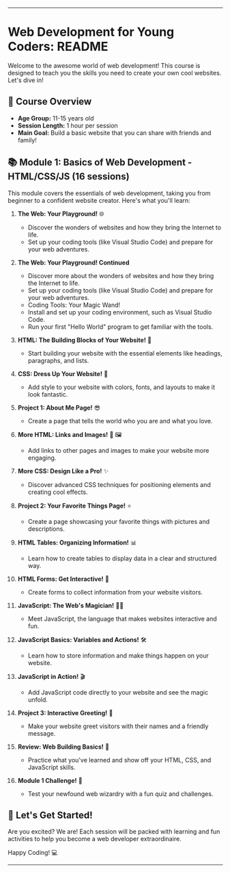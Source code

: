
---

# Web Development for Young Coders: README

Welcome to the awesome world of web development! This course is designed to teach you the skills you need to create your own cool websites. Let's dive in!

## 🎯 Course Overview

* **Age Group:** 11-15 years old
* **Session Length:** 1 hour per session
* **Main Goal:** Build a basic website that you can share with friends and family!

## 📚 Module 1: Basics of Web Development - HTML/CSS/JS (16 sessions)

This module covers the essentials of web development, taking you from beginner to a confident website creator. Here's what you'll learn:

1. **The Web: Your Playground!** 🌐
    * Discover the wonders of websites and how they bring the Internet to life.
    * Set up your coding tools (like Visual Studio Code) and prepare for your web adventures.

2. **The Web: Your Playground! Continued**
    * Discover more about the wonders of websites and how they bring the Internet to life.
    * Set up your coding tools (like Visual Studio Code) and prepare for your web adventures.
    * Coding Tools: Your Magic Wand!
    * Install and set up your coding environment, such as Visual Studio Code.
    * Run your first "Hello World" program to get familiar with the tools.

3. **HTML: The Building Blocks of Your Website!** 🧱
    * Start building your website with the essential elements like headings, paragraphs, and lists.

4. **CSS: Dress Up Your Website!** 🎨
    * Add style to your website with colors, fonts, and layouts to make it look fantastic.

5. **Project 1: About Me Page!** 😎
    * Create a page that tells the world who you are and what you love.

6. **More HTML: Links and Images!** 🔗 🖼️
    * Add links to other pages and images to make your website more engaging.

7. **More CSS: Design Like a Pro!** ✨
    * Discover advanced CSS techniques for positioning elements and creating cool effects.

8. **Project 2: Your Favorite Things Page!** ⭐
    * Create a page showcasing your favorite things with pictures and descriptions.

9. **HTML Tables: Organizing Information!** 📊
    * Learn how to create tables to display data in a clear and structured way.

10. **HTML Forms: Get Interactive!** 📝
    * Create forms to collect information from your website visitors.

11. **JavaScript: The Web's Magician!** 🧙‍♂️
    * Meet JavaScript, the language that makes websites interactive and fun.

12. **JavaScript Basics: Variables and Actions!** 🛠️
    * Learn how to store information and make things happen on your website.

13. **JavaScript in Action!** 🎬
    * Add JavaScript code directly to your website and see the magic unfold.

14. **Project 3: Interactive Greeting!** 👋
    * Make your website greet visitors with their names and a friendly message.

15. **Review: Web Building Basics!** 📝
    * Practice what you've learned and show off your HTML, CSS, and JavaScript skills.

16. **Module 1 Challenge!** 🎉
    * Test your newfound web wizardry with a fun quiz and challenges.

## 🚀 Let's Get Started!

Are you excited? We are! Each session will be packed with learning and fun activities to help you become a web developer extraordinaire.

Happy Coding! 💻

---
